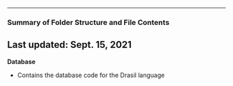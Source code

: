 --------------------------------------------------
### Summary of Folder Structure and File Contents
Last updated: Sept. 15, 2021
--------------------------------------------------

**Database**
  - Contains the database code for the Drasil language
